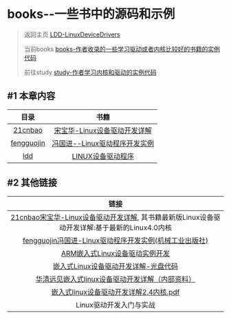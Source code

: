 books--一些书中的源码和示例
=======



> 返回主页      [LDD-LinuxDeviceDrivers](https://github.com/gatieme/LDD-LinuxDeviceDrivers)
>
> 当前books     [books-作者收录的一些学习驱动或者内核比较好的书籍的实例代码](https://github.com/gatieme/LDD-LinuxDeviceDrivers/tree/master/books)
>
> 前往study     [study-作者学习内核和驱动的实例代码](https://github.com/gatieme/LDD-LinuxDeviceDrivers/tree/master/study)




#1  本章内容
-------

| 目录 | 书籍 |
|:------:|:------:|
| [21cnbao](https://github.com/gatieme/LDD-LinuxDeviceDrivers/tree/master/books/21cnbao)    | [宋宝华-Linux设备驱动开发详解](http://21cnbao.blog.51cto.com)                            |
| [fengguojin](https://github.com/gatieme/LDD-LinuxDeviceDrivers/tree/master/books/fengguojin) | [冯国进--Linux驱动程序开发实例](http://book.51cto.com/art/201205/337656.htm)   |
|  [ldd](https://github.com/gatieme/LDD-LinuxDeviceDrivers/tree/master/books/ldd)           | [LINUX设备驱动程序]()                  |



#2  其他链接
-------


|   链接  |
|:-------:|
| [21cnbao宋宝华-Linux设备驱动开发详解](http://21cnbao.blog.51cto.com), 其书籍最新版Linux设备驱动开发详解:基于最新的Linux4.0内核    |
| [fengguojin冯国进-Linux驱动程序开发实例(机械工业出版社)](http://book.51cto.com/art/201205/337658.htm) |
| [ARM嵌入式Linux设备驱动实例开发](http://download.csdn.net/detail/melonbo/5048654)                     |
| [嵌入式Linux设备驱动开发详解-光盘代码](http://download.csdn.net/detail/mailyu/3818453)                |
| [华清远见嵌入式linux设备驱动开发详解（内部资料） ](http://download.csdn.net/detail/HUGH0001/2054035)  |
| [嵌入式linux设备驱动开发详解2.4内核.pdf](http://download.csdn.net/detail/kyl282889543/3217595)        |
|   Linux驱动开发入门与实战     |
